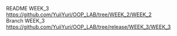 README 
WEEK_3        https://github.com/YuiiYuri/OOP_LAB/tree/WEEK_2/WEEK_2    
Branch WEEK_3 https://github.com/YuiiYuri/OOP_LAB/tree/release/WEEK_3/WEEK_3 
